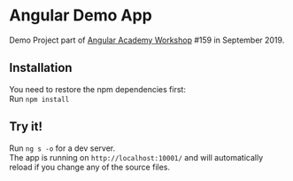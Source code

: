 # Angular Demo App

Demo Project part of <a href="https://angular.ac" target="_blank">Angular Academy Workshop</a> #159 in September 2019.

## Installation

You need to restore the npm dependencies first:  
Run `npm install`

## Try it!

Run `ng s -o` for a dev server.  
The app is running on `http://localhost:10001/` and will automatically reload if you change any of the source files.